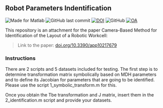 ## Robot Parameters Indentification

![Made for Matlab](https://img.shields.io/badge/made%20for-Matlab-green)
![GitHub last commit](https://img.shields.io/github/last-commit/robot-vsb-cz/parameters-identification) 
[![DOI](https://img.shields.io/badge/doi-10.3390%2Fapp10217679-green)](https://doi.org/10.3390/app10217679)
![GitHub](https://img.shields.io/github/license/robot-vsb-cz/parameters-identification)
[![OA](https://img.shields.io/badge/OpenAccess-viaMDPI!?style=social&logo=open-access)](https://doi.org/10.3390/app10217679)

This repository is an attachment for the paper Camera-Based Method for Identification of the Layout of a Robotic Workcell:
> Link to the paper: [doi.org/10.3390/app10217679](https://doi.org/10.3390/app10217679)

### Instructions
There are 2 scripts and 5 datasets included for testing. The first step is to determine transformation matrix symbolically based on MDH parameters and to define its Jacobian for parameters that are going to be identified. Please use the script 1_symbolic_transform.m for this. 

Once you obtain the Tbe transformation and J matrix, insert them in the 2_identification.m script and provide your datasets.
